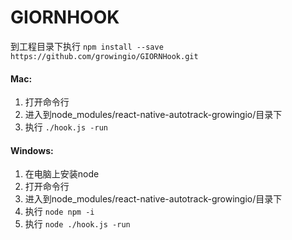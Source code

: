 # GIORNHOOK

到工程目录下执行
`npm install --save https://github.com/growingio/GIORNHook.git`

#### Mac:
1. 打开命令行
2. 进入到node_modules/react-native-autotrack-growingio/目录下
3. 执行 `./hook.js -run`

#### Windows:
1. 在电脑上安装node
2. 打开命令行
3. 进入到node_modules/react-native-autotrack-growingio/目录下
4. 执行 `node npm -i`
5. 执行 `node ./hook.js -run`
